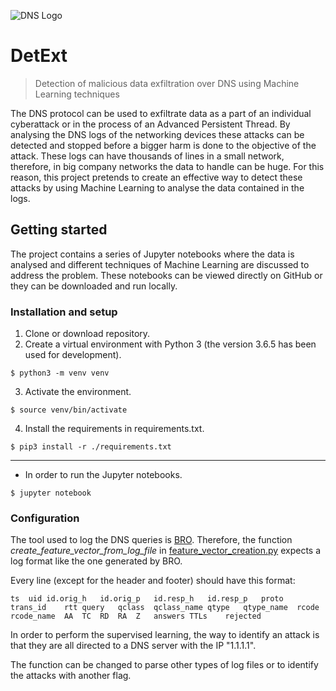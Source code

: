 ![DNS Logo](https://png.pngtree.com/svg/20170904/safety_dns_1214948.png)

# DetExt
> Detection of malicious data exfiltration over DNS using Machine Learning techniques

The DNS protocol can be used to exfiltrate data as a part of an individual cyberattack or in the process of an Advanced Persistent Thread. By analysing the DNS logs of the networking devices these attacks can be detected and stopped before a bigger harm is done to the objective of the attack. These logs can have thousands of lines in a small network, therefore, in big company networks the data to handle can be huge. For this reason, this project pretends to create an effective way to detect these attacks by using Machine Learning to analyse the data contained in the logs.

## Getting started

The project contains a series of Jupyter notebooks where the data is analysed and different techniques of Machine Learning are discussed to address the problem. These notebooks can be viewed directly on GitHub or they can be downloaded and run locally.

### Installation and setup

1. Clone or download repository.
2. Create a virtual environment with Python 3 (the version 3.6.5 has been used for development).
```shell
$ python3 -m venv venv
```
3. Activate the environment.
```shell
$ source venv/bin/activate
```
4. Install the requirements in requirements.txt.
```shell
$ pip3 install -r ./requirements.txt
```
---
* In order to run the Jupyter notebooks.
```shell
$ jupyter notebook
```

### Configuration

The tool used to log the DNS queries is [BRO](https://github.com/bro). Therefore, the function <i>create_feature_vector_from_log_file</i> in [feature_vector_creation.py](https://github.com/AlejandroGallego/dns-attacks-detection/blob/master/feature_vector_creation.py) expects a log format like the one generated by BRO.

Every line (except for the header and footer) should have this format:

```
ts	uid	id.orig_h	id.orig_p	id.resp_h	id.resp_p	proto	trans_id	rtt	query	qclass	qclass_name	qtype	qtype_name	rcode	rcode_name	AA	TC	RD	RA	Z	answers	TTLs	rejected
```

In order to perform the supervised learning, the way to identify an attack is that they are all directed to a DNS server with the IP "1.1.1.1".

The function can be changed to parse other types of log files or to identify the attacks with another flag.
